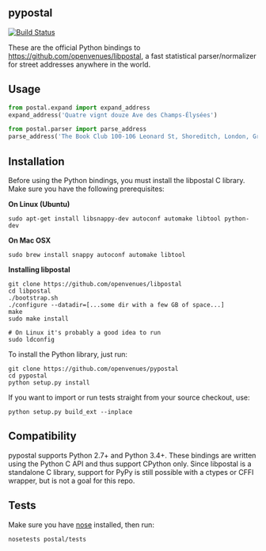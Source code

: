 pypostal
--------

[![Build Status](https://travis-ci.org/openvenues/pypostal.svg?branch=master)](https://travis-ci.org/openvenues/pypostal)

These are the official Python bindings to https://github.com/openvenues/libpostal, a fast statistical parser/normalizer for street addresses anywhere in the world.

Usage
-----

```python
from postal.expand import expand_address
expand_address('Quatre vignt douze Ave des Champs-Élysées')

from postal.parser import parse_address
parse_address('The Book Club 100-106 Leonard St, Shoreditch, London, Greater London, EC2A 4RH, United Kingdom')
```

Installation
------------

Before using the Python bindings, you must install the libpostal C library. Make sure you have the following prerequisites:

**On Linux (Ubuntu)**
```
sudo apt-get install libsnappy-dev autoconf automake libtool python-dev
```

**On Mac OSX**
```
sudo brew install snappy autoconf automake libtool
```

**Installing libpostal**

```
git clone https://github.com/openvenues/libpostal
cd libpostal
./bootstrap.sh
./configure --datadir=[...some dir with a few GB of space...]
make
sudo make install

# On Linux it's probably a good idea to run
sudo ldconfig
```

To install the Python library, just run:

```
git clone https://github.com/openvenues/pypostal
cd pypostal
python setup.py install
```

If you want to import or run tests straight from your source checkout, use:

```
python setup.py build_ext --inplace
```

Compatibility
-------------

pypostal supports Python 2.7+ and Python 3.4+. These bindings are written using the Python C API and thus support CPython only. Since libpostal is a standalone C library, support for PyPy is still possible with a ctypes or CFFI wrapper, but is not a goal for this repo.

Tests
-----

Make sure you have [nose](https://nose.readthedocs.org/en/latest/) installed, then run:

```
nosetests postal/tests
```
